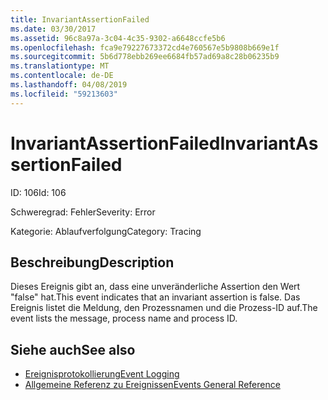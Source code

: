 ```yaml
---
title: InvariantAssertionFailed
ms.date: 03/30/2017
ms.assetid: 96c8a97a-3c04-4c35-9302-a6648ccfe5b6
ms.openlocfilehash: fca9e79227673372cd4e760567e5b9808b669e1f
ms.sourcegitcommit: 5b6d778ebb269ee6684fb57ad69a8c28b06235b9
ms.translationtype: MT
ms.contentlocale: de-DE
ms.lasthandoff: 04/08/2019
ms.locfileid: "59213603"
---
```

# <a name="invariantassertionfailed"></a><span data-ttu-id="a5821-102">InvariantAssertionFailed</span><span class="sxs-lookup"><span data-stu-id="a5821-102">InvariantAssertionFailed</span></span>
<span data-ttu-id="a5821-103">ID: 106</span><span class="sxs-lookup"><span data-stu-id="a5821-103">Id: 106</span></span>  
  
 <span data-ttu-id="a5821-104">Schweregrad: Fehler</span><span class="sxs-lookup"><span data-stu-id="a5821-104">Severity: Error</span></span>  
  
 <span data-ttu-id="a5821-105">Kategorie: Ablaufverfolgung</span><span class="sxs-lookup"><span data-stu-id="a5821-105">Category: Tracing</span></span>  
  
## <a name="description"></a><span data-ttu-id="a5821-106">Beschreibung</span><span class="sxs-lookup"><span data-stu-id="a5821-106">Description</span></span>  
 <span data-ttu-id="a5821-107">Dieses Ereignis gibt an, dass eine unveränderliche Assertion den Wert "false" hat.</span><span class="sxs-lookup"><span data-stu-id="a5821-107">This event indicates that an invariant assertion is false.</span></span> <span data-ttu-id="a5821-108">Das Ereignis listet die Meldung, den Prozessnamen und die Prozess-ID auf.</span><span class="sxs-lookup"><span data-stu-id="a5821-108">The event lists the message, process name and process ID.</span></span>  
  
## <a name="see-also"></a><span data-ttu-id="a5821-109">Siehe auch</span><span class="sxs-lookup"><span data-stu-id="a5821-109">See also</span></span>

- [<span data-ttu-id="a5821-110">Ereignisprotokollierung</span><span class="sxs-lookup"><span data-stu-id="a5821-110">Event Logging</span></span>](../../../../../docs/framework/wcf/diagnostics/event-logging/index.md)
- [<span data-ttu-id="a5821-111">Allgemeine Referenz zu Ereignissen</span><span class="sxs-lookup"><span data-stu-id="a5821-111">Events General Reference</span></span>](../../../../../docs/framework/wcf/diagnostics/event-logging/events-general-reference.md)
